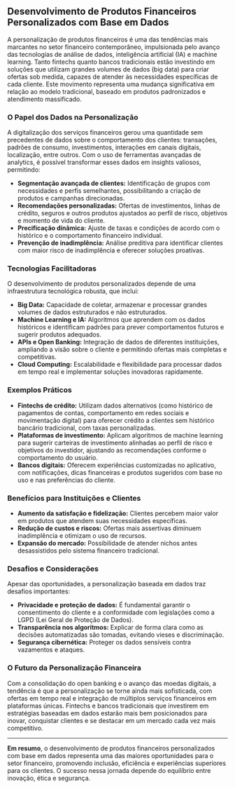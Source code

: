 ## Desenvolvimento de Produtos Financeiros Personalizados com Base em Dados

A personalização de produtos financeiros é uma das tendências mais marcantes no setor financeiro contemporâneo, impulsionada pelo avanço das tecnologias de análise de dados, inteligência artificial (IA) e machine learning. Tanto fintechs quanto bancos tradicionais estão investindo em soluções que utilizam grandes volumes de dados (big data) para criar ofertas sob medida, capazes de atender às necessidades específicas de cada cliente. Este movimento representa uma mudança significativa em relação ao modelo tradicional, baseado em produtos padronizados e atendimento massificado.

### O Papel dos Dados na Personalização

A digitalização dos serviços financeiros gerou uma quantidade sem precedentes de dados sobre o comportamento dos clientes: transações, padrões de consumo, investimentos, interações em canais digitais, localização, entre outros. Com o uso de ferramentas avançadas de analytics, é possível transformar esses dados em insights valiosos, permitindo:

- **Segmentação avançada de clientes:** Identificação de grupos com necessidades e perfis semelhantes, possibilitando a criação de produtos e campanhas direcionadas.
- **Recomendações personalizadas:** Ofertas de investimentos, linhas de crédito, seguros e outros produtos ajustados ao perfil de risco, objetivos e momento de vida do cliente.
- **Precificação dinâmica:** Ajuste de taxas e condições de acordo com o histórico e o comportamento financeiro individual.
- **Prevenção de inadimplência:** Análise preditiva para identificar clientes com maior risco de inadimplência e oferecer soluções proativas.

### Tecnologias Facilitadoras

O desenvolvimento de produtos personalizados depende de uma infraestrutura tecnológica robusta, que inclui:

- **Big Data:** Capacidade de coletar, armazenar e processar grandes volumes de dados estruturados e não estruturados.
- **Machine Learning e IA:** Algoritmos que aprendem com os dados históricos e identificam padrões para prever comportamentos futuros e sugerir produtos adequados.
- **APIs e Open Banking:** Integração de dados de diferentes instituições, ampliando a visão sobre o cliente e permitindo ofertas mais completas e competitivas.
- **Cloud Computing:** Escalabilidade e flexibilidade para processar dados em tempo real e implementar soluções inovadoras rapidamente.

### Exemplos Práticos

- **Fintechs de crédito:** Utilizam dados alternativos (como histórico de pagamentos de contas, comportamento em redes sociais e movimentação digital) para oferecer crédito a clientes sem histórico bancário tradicional, com taxas personalizadas.
- **Plataformas de investimento:** Aplicam algoritmos de machine learning para sugerir carteiras de investimento alinhadas ao perfil de risco e objetivos do investidor, ajustando as recomendações conforme o comportamento do usuário.
- **Bancos digitais:** Oferecem experiências customizadas no aplicativo, com notificações, dicas financeiras e produtos sugeridos com base no uso e nas preferências do cliente.

### Benefícios para Instituições e Clientes

- **Aumento da satisfação e fidelização:** Clientes percebem maior valor em produtos que atendem suas necessidades específicas.
- **Redução de custos e riscos:** Ofertas mais assertivas diminuem inadimplência e otimizam o uso de recursos.
- **Expansão do mercado:** Possibilidade de atender nichos antes desassistidos pelo sistema financeiro tradicional.

### Desafios e Considerações

Apesar das oportunidades, a personalização baseada em dados traz desafios importantes:

- **Privacidade e proteção de dados:** É fundamental garantir o consentimento do cliente e a conformidade com legislações como a LGPD (Lei Geral de Proteção de Dados).
- **Transparência nos algoritmos:** Explicar de forma clara como as decisões automatizadas são tomadas, evitando vieses e discriminação.
- **Segurança cibernética:** Proteger os dados sensíveis contra vazamentos e ataques.

### O Futuro da Personalização Financeira

Com a consolidação do open banking e o avanço das moedas digitais, a tendência é que a personalização se torne ainda mais sofisticada, com ofertas em tempo real e integração de múltiplos serviços financeiros em plataformas únicas. Fintechs e bancos tradicionais que investirem em estratégias baseadas em dados estarão mais bem posicionados para inovar, conquistar clientes e se destacar em um mercado cada vez mais competitivo.

---

**Em resumo**, o desenvolvimento de produtos financeiros personalizados com base em dados representa uma das maiores oportunidades para o setor financeiro, promovendo inclusão, eficiência e experiências superiores para os clientes. O sucesso nessa jornada depende do equilíbrio entre inovação, ética e segurança.